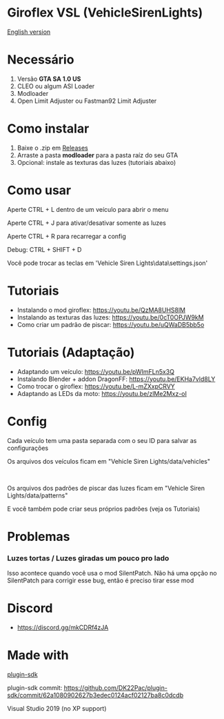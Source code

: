# Giroflex VSL (VehicleSirenLights)

[English version](https://github.com/Danilo1301/giroflex-vsl-pc/blob/main/README_EN.md)

<h1>Necessário</h1>

1. Versão **GTA SA 1.0 US**
2. CLEO ou algum ASI Loader
3. Modloader
4. Open Limit Adjuster ou Fastman92 Limit Adjuster

<h1>Como instalar</h1>

1. Baixe o .zip em [Releases](https://github.com/Danilo1301/giroflex-vsl-pc/releases)
2. Arraste a pasta **modloader** para a pasta raíz do seu GTA
3. Opcional: instale as texturas das luzes (tutoriais abaixo)

<h1>Como usar</h1>

Aperte CTRL + L dentro de um veículo para abrir o menu

Aperte CTRL + J para ativar/desativar somente as luzes

Aperte CTRL + R para recarregar a config

Debug: CTRL + SHIFT + D

Você pode trocar as teclas em 'Vehicle Siren Lights\data\settings.json'

<h1>Tutoriais</h1>

* Instalando o mod giroflex: https://youtu.be/QzMA8UHS8lM
* Instalando as texturas das luzes: https://youtu.be/0cT0OPJW9kM
* Como criar um padrão de piscar: https://youtu.be/uQWaDB5bb5o

<h1>Tutoriais (Adaptação)</h1>

* Adaptando um veículo: https://youtu.be/pWImFLn5x3Q
* Instalando Blender + addon DragonFF: https://youtu.be/EKHa7vld8LY
* Como trocar o giroflex: https://youtu.be/L-mZXxpCRVY
* Adaptando as LEDs da moto: https://youtu.be/zlMe2Mxz-oI

<h1>Config</h1>

Cada veículo tem uma pasta separada com o seu ID para salvar as configurações

Os arquivos dos veículos ficam em "Vehicle Siren Lights/data/vehicles"

<br>

Os arquivos dos padrões de piscar das luzes ficam em "Vehicle Siren Lights/data/patterns"

E você também pode criar seus próprios padrões (veja os Tutoriais)

<h1>Problemas</h1>

<h3>Luzes tortas / Luzes giradas um pouco pro lado</h3>

Isso acontece quando você usa o mod SilentPatch. Não há uma opção no SilentPatch para corrigir esse bug, então é preciso tirar esse mod

<h1>Discord</h1>

* https://discord.gg/mkCDRf4zJA

<h1>Made with</h1>

[plugin-sdk](https://github.com/DK22Pac/plugin-sdk)

plugin-sdk commit: https://github.com/DK22Pac/plugin-sdk/commit/62a1080902627b3edec0124acf02127ba8c0dcdb

Visual Studio 2019 (no XP support)